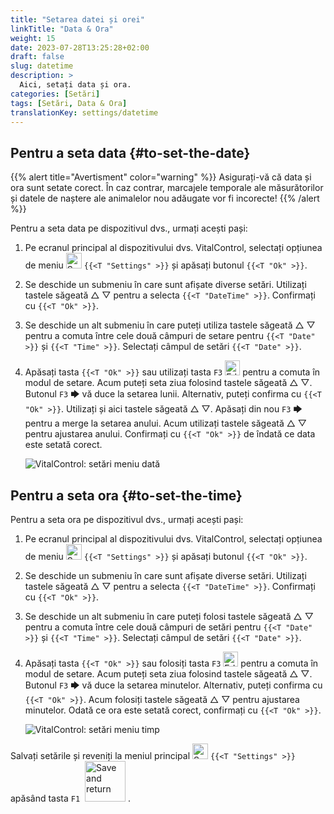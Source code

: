 ```yaml
---
title: "Setarea datei și orei"
linkTitle: "Data & Ora"
weight: 15
date: 2023-07-28T13:25:28+02:00
draft: false
slug: datetime
description: >
  Aici, setați data și ora.
categories: [Setări]
tags: [Setări, Data & Ora]
translationKey: settings/datetime
---
```

## Pentru a seta data {#to-set-the-date}
{{% alert title="Avertisment" color="warning" %}}
Asigurați-vă că data și ora sunt setate corect. În caz contrar, marcajele temporale ale măsurătorilor și datele de naștere ale animalelor nou adăugate vor fi incorecte!
{{% /alert %}}

Pentru a seta data pe dispozitivul dvs., urmați acești pași:

1. Pe ecranul principal al dispozitivului dvs. VitalControl, selectați opțiunea de meniu <img src="/icons/gear.svg" width="25" align="bottom" alt="Setări" /> `{{<T "Settings" >}}` și apăsați butonul `{{<T "Ok" >}}`.

2. Se deschide un submeniu în care sunt afișate diverse setări. Utilizați tastele săgeată △ ▽ pentru a selecta `{{<T "DateTime" >}}`. Confirmați cu `{{<T "Ok" >}}`.

3. Se deschide un alt submeniu în care puteți utiliza tastele săgeată △ ▽ pentru a comuta între cele două câmpuri de setare pentru `{{<T "Date" >}}` și `{{<T "Time" >}}`. Selectați câmpul de setări `{{<T "Date" >}}`.

4. Apăsați tasta `{{<T "Ok" >}}` sau utilizați tasta `F3` <img src="/icons/actions/edit.svg" width="24" align="bottom" alt="Editare" /> pentru a comuta în modul de setare. Acum puteți seta ziua folosind tastele săgeată △ ▽. Butonul `F3` 🡆 vă duce la setarea lunii. Alternativ, puteți confirma cu `{{<T "Ok" >}}`. Utilizați și aici tastele săgeată △ ▽. Apăsați din nou `F3` 🡆 pentru a merge la setarea anului. Acum utilizați tastele săgeată △ ▽ pentru ajustarea anului. Confirmați cu `{{<T "Ok" >}}` de îndată ce data este setată corect.

    ![VitalControl: setări meniu dată](../images/date.png "Pentru a seta data")

## Pentru a seta ora {#to-set-the-time}

Pentru a seta ora pe dispozitivul dvs., urmați acești pași:

1. Pe ecranul principal al dispozitivului dvs. VitalControl, selectați opțiunea de meniu <img src="/icons/gear.svg" width="25" align="bottom" alt="Setări" /> `{{<T "Settings" >}}` și apăsați butonul `{{<T "Ok" >}}`.

2. Se deschide un submeniu în care sunt afișate diverse setări. Utilizați tastele săgeată △ ▽ pentru a selecta `{{<T "DateTime" >}}`. Confirmați cu `{{<T "Ok" >}}`.


3. Se deschide un alt submeniu în care puteți folosi tastele săgeată △ ▽ pentru a comuta între cele două câmpuri de setări pentru `{{<T "Date" >}}` și `{{<T "Time" >}}`. Selectați câmpul de setări `{{<T "Date" >}}`.

4. Apăsați tasta `{{<T "Ok" >}}` sau folosiți tasta `F3` <img src="/icons/actions/edit.svg" width="24" align="bottom" alt="Edit" /> pentru a comuta în modul de setare. Acum puteți seta ziua folosind tastele săgeată △ ▽. Butonul `F3` 🡆 vă duce la setarea minutelor. Alternativ, puteți confirma cu `{{<T "Ok" >}}`. Acum folosiți tastele săgeată △ ▽ pentru ajustarea minutelor. Odată ce ora este setată corect, confirmați cu `{{<T "Ok" >}}`.

    ![VitalControl: setări meniu timp](../images/time.png "Pentru a seta ora")

Salvați setările și reveniți la meniul principal <img src="/icons/gear.svg" width="25" align="bottom" alt="Settings" /> `{{<T "Settings" >}}` apăsând tasta `F1` &nbsp;<img src="/icons/footer/save_exit.svg" width="65" align="bottom" alt="Save and return" />&nbsp;.
